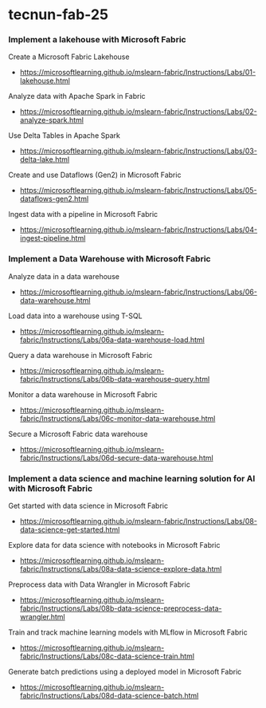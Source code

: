 # tecnun-fab-25

### Implement a lakehouse with Microsoft Fabric 

Create a Microsoft Fabric Lakehouse
- https://microsoftlearning.github.io/mslearn-fabric/Instructions/Labs/01-lakehouse.html


Analyze data with Apache Spark in Fabric
- https://microsoftlearning.github.io/mslearn-fabric/Instructions/Labs/02-analyze-spark.html

Use Delta Tables in Apache Spark
- https://microsoftlearning.github.io/mslearn-fabric/Instructions/Labs/03-delta-lake.html

Create and use Dataflows (Gen2) in Microsoft Fabric
- https://microsoftlearning.github.io/mslearn-fabric/Instructions/Labs/05-dataflows-gen2.html

Ingest data with a pipeline in Microsoft Fabric
- https://microsoftlearning.github.io/mslearn-fabric/Instructions/Labs/04-ingest-pipeline.html

### Implement a Data Warehouse with Microsoft Fabric

Analyze data in a data warehouse
- https://microsoftlearning.github.io/mslearn-fabric/Instructions/Labs/06-data-warehouse.html

Load data into a warehouse using T-SQL
- https://microsoftlearning.github.io/mslearn-fabric/Instructions/Labs/06a-data-warehouse-load.html

Query a data warehouse in Microsoft Fabric
- https://microsoftlearning.github.io/mslearn-fabric/Instructions/Labs/06b-data-warehouse-query.html

Monitor a data warehouse in Microsoft Fabric
- https://microsoftlearning.github.io/mslearn-fabric/Instructions/Labs/06c-monitor-data-warehouse.html

Secure a Microsoft Fabric data warehouse
- https://microsoftlearning.github.io/mslearn-fabric/Instructions/Labs/06d-secure-data-warehouse.html

### Implement a data science and machine learning solution for AI with Microsoft Fabric

Get started with data science in Microsoft Fabric
- https://microsoftlearning.github.io/mslearn-fabric/Instructions/Labs/08-data-science-get-started.html

Explore data for data science with notebooks in Microsoft Fabric
- https://microsoftlearning.github.io/mslearn-fabric/Instructions/Labs/08a-data-science-explore-data.html

Preprocess data with Data Wrangler in Microsoft Fabric
- https://microsoftlearning.github.io/mslearn-fabric/Instructions/Labs/08b-data-science-preprocess-data-wrangler.html

Train and track machine learning models with MLflow in Microsoft Fabric
- https://microsoftlearning.github.io/mslearn-fabric/Instructions/Labs/08c-data-science-train.html

Generate batch predictions using a deployed model in Microsoft Fabric
- https://microsoftlearning.github.io/mslearn-fabric/Instructions/Labs/08d-data-science-batch.html
